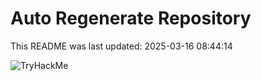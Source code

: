 # Auto Regenerate Repository

This README was last updated: 2025-03-16 08:44:14

 ![TryHackMe](https://tryhackme.com/badge/533634)